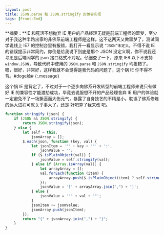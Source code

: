 ```yaml
---
layout: post
title: JSON.parse 和 JSON.stringify 的兼容实现
tags: [Front-End]
---
```


**摘要：**IE 和死活不想抛弃 IE 用户的产品经理无疑是前端工程师的噩梦，至少对于我这种半路出家的非佛系前端工程师是这样。这不这两天又做噩梦了，测试同学说线上 IE7 的控制台里有报错，我打开一看显示说 `“JSON”未定义`。不得不说 IE 的错误提示非常简约，你倒是给我说下到底是那个 JSON 没定义啊，你不说我还寻思是后端同学的 json 接口格式不对呢。仔细查了一下，原来 IE8 以下不支持 `window.JSON`，导致代码中使用的 `JSON.parse` 和 `JSON.stringify` 均报错了。嗯，很好，非常好，这样我就不会觉得是我代码的问题了，这个锅 IE 你不得不背。#doge脸# 
{:.message}

这个锅 IE 是背定了，不过对于一个逐步向佛系开发转型的前端工程师来说只有做好 IE 的兼容性才能渡劫成功，毕竟去说服想不开的产品经理舍弃 IE 用户的体验就一定避免不了一场撕逼而大伤元气，暴露了自身技艺的不精是小，耽误了佛系修炼的远大进程可就关乎事大了，还是 好吧算了我来改 吧。

```js
function stringify (json) {
    if (JSON && JSON.stringify) {
        return JSON.stringify(json);
    } else {
        let self = this,
            jsonArray = [];
        $.each(json, function (key, val) {
            let jsonItem = '"' + key + '"' + ':',
                jsonValue = '';
            if ($.isPlainObject(val)) {
                jsonValue = self.stringify(val);
            } else if (Array.isArray(val)) {
                let arrayArray = [];
                val.forEach(function (item) {
                    arrayArray.push($.isPlainObject(item) ? self.stringify(item) : '"' + item + '"');
                });
                jsonValue = '[' + arrayArray.join(",") + ']';
            } else {
                jsonValue = '"' + val + '"';
            }
            jsonItem += jsonValue;
            jsonArray.push(jsonItem);
        });
        return "{" + jsonArray.join(",") + "}";
    }
}
```